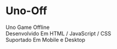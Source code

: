 # Uno-Off
Uno Game Offline</br>
Desenvolvido Em HTML / JavaScript / CSS</br>
Suportado Em Mobile e Desktop
